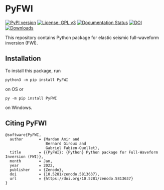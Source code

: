 # PyFWI
[![PyPI version](https://badge.fury.io/py/PyFWI.svg)](https://badge.fury.io/py/PyFWI)
[![License: GPL v3](https://img.shields.io/badge/License-GPLv3-blue.svg)](https://www.gnu.org/licenses/gpl-3.0)
[![Documentation Status](https://readthedocs.org/projects/pyfwi/badge/?version=latest)](https://pyfwi.readthedocs.io/en/latest/?badge=latest)
[![DOI](https://zenodo.org/badge/402170735.svg)](https://zenodo.org/badge/latestdoi/402170735)
[![Downloads](https://static.pepy.tech/personalized-badge/pyfwi?period=total&units=none&left_color=grey&right_color=green&left_text=Downloads)](https://pepy.tech/project/pyfwi)

This repository contains Python package for elastic seismic full-waveform inversion (FWI).

## Installation
To install this package, run 
```
python3 -m pip install PyFWI
```
on OS or 
```
py -m pip install PyFWI
```
on Windows.

## Citing PyFWI
```
@software{PyFWI,
  author       = {Mardan Amir and
                  Bernard Giroux and
                  Gabriel Fabien-Ouellet},
  title        = {{PyFWI}: {Python} Python package for Full-Waveform Inversion (FWI)},
  month        = Jan,
  year         = 2022,
  publisher    = {Zenodo},
  doi          = {10.5281/zenodo.5813637},
  url          = {https://doi.org/10.5281/zenodo.5813637}
}
```
